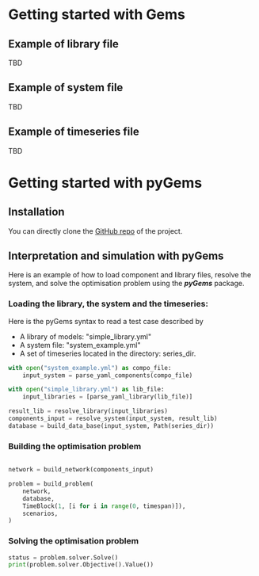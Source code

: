 # Getting started with Gems

## Example of library file
TBD

## Example of system file
TBD

## Example of timeseries file
TBD

# Getting started with pyGems

## Installation

You can directly clone the [GitHub repo](https://github.com/AntaresSimulatorTeam/pyGems) of the project.

## Interpretation and simulation with pyGems

Here is an example of how to load component and library files, resolve the system, and solve the optimisation problem using the ***pyGems*** package.

### Loading the library, the system and the timeseries:

Here is the pyGems syntax to read a test case described by

-  A library of models: "simple_library.yml"
-  A system file: "system_example.yml"
-  A set of timeseries located in the directory: series_dir.

~~~ python
with open("system_example.yml") as compo_file:
    input_system = parse_yaml_components(compo_file)

with open("simple_library.yml") as lib_file:
    input_libraries = [parse_yaml_library(lib_file)]

result_lib = resolve_library(input_libraries)
components_input = resolve_system(input_system, result_lib)
database = build_data_base(input_system, Path(series_dir))
~~~

### Building the optimisation problem



~~~ python

network = build_network(components_input)

problem = build_problem(
    network,
    database,
    TimeBlock(1, [i for i in range(0, timespan)]),
    scenarios,
)
~~~

### Solving the optimisation problem
~~~ python
status = problem.solver.Solve()
print(problem.solver.Objective().Value())
~~~
